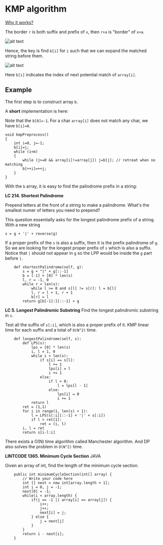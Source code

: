 # KMP algorithm

[Why it works?](http://www.inf.fh-flensburg.de/lang/algorithmen/pattern/kmpen.htm)

The border `r` is both suffix and prefix of `x`, then `r+a` is "border" of `x+a`.

![alt text](http://www.inf.fh-flensburg.de/lang/algorithmen/pattern/rand2.gif)

Hence, the key is find `b[i]` for `i` such that we can expand the matched string before them.

![alt text](http://www.inf.fh-flensburg.de/lang/algorithmen/pattern/rand4.gif)

Here `b[i]` indicates the index of next potential match of `array[i]`.

## Example
The first step is to construct array `b`.

A **short** implementation is here:

Note that the `b[0]=-1`. For a char `array[i]` does not match any char, we have `b[i]=0`.
```
void kmpPreprocess()
{
    int i=0, j=-1;
    b[i]=j;
    while (i<m)
    {
        while (j>=0 && array[i]!=array[j]) j=b[j]; // retreat when no matching
        b[++i]=++j;
    }
}
```

With the `b` array, it is easy to find the palindrome prefix in a string:

**LC 214. Shortest Palindrome** 

Prepend letters at the front of a string to make a palindrome. 
What's the smallest numer of letters you need to prepend?

This question essentially asks for the longest palindrome prefix of a string. With a new string

`s = g + '|' + reverse(g)`

If a proper prefix of the `s` is also a suffix, then it is the prefix palindrome of `g`. So we are looking for the longest proper prefix of `s` which is also a suffix. Notice that `|` should not appear in `g` so the LPP would be inside the `g` part before `|`.

```
    def shortestPalindrome(self, g):
        s = g + "|" + g[::-1]
        b = [-1] + [0] * len(s)
        l, r = -1, 0
        while r < len(s):
            while l >= 0 and s[l] != s[r]: l = b[l]
            l, r = l + 1, r + 1
            b[r] = l
        return g[b[-1]:][::-1] + g
```

**LC 5. Longest Palindromic Substring** 
Find the longest palindromic substring in `s`. 

Test all the suffix of `s[:i]`, which is also a proper prefix of it. KMP linear time for each suffix and a total of  `O(N^2)` time.

```
    def longestPalindrome(self, s):
        def LPS(s):
            lps = [0] * len(s)
            i, l = 1, 0
            while i < len(s):
                if s[i] == s[l]:
                    l += 1
                    lps[i] = l
                    i += 1
                else:
                    if l > 0:
                        l = lps[l - 1]
                    else:
                        lps[i] = 0
                        i += 1
            return l
        ret = (1,1)
        for i in range(1, len(s) + 1):
            l = LPS(s[:i][::-1] + '|' + s[:i])
            if l > ret[1]:
                ret = (i, l)
        i, l = ret
        return s[i-l:i]
```

There exists a O(N) time algorithm called Manchester algorithm. And DP also solves the problem in `O(N^2)` time.


**LINTCODE 1365. Minimum Cycle Section**
JAVA

Given an array of int, find the length of the minimum cycle section.

```
    public int minimumCycleSection(int[] array) {
        // Write your code here
        int [] next = new int[array.length + 1];
        int i = 0, j = -1;
        next[0] = -1;
        while(i < array.length) {
            if(j == -1 || array[i] == array[j]) {
                i++;
                j++;
                next[i] = j;
            } else {
                j = next[j]
            }
        }
        return i - next[i];
    }
```
